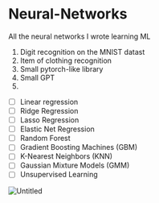 # Neural-Networks

All the neural networks I wrote learning ML

1. Digit recognition on the MNIST datast
2. Item of clothing recognition
3. Small pytorch-like library
4. Small GPT
5.

- [ ] Linear regression
- [ ] Ridge Regression
- [ ] Lasso Regression
- [ ] Elastic Net Regression
- [ ] Random Forest
- [ ] Gradient Boosting Machines (GBM)
- [ ] K-Nearest Neighbors (KNN)
- [ ] Gaussian Mixture Models (GMM)
- [ ] Unsupervised Learning
  
![Untitled](https://github.com/user-attachments/assets/43ecb2e6-22f4-46b1-bd28-d1c2b2d8166c)
